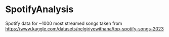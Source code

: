 # SpotifyAnalysis

Spotify data for ~1000 most streamed songs taken from https://www.kaggle.com/datasets/nelgiriyewithana/top-spotify-songs-2023